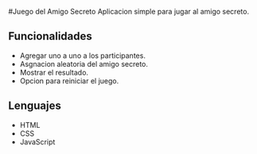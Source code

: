 #Juego del Amigo Secreto
Aplicacion simple para jugar al amigo secreto.

## Funcionalidades
- Agregar uno a uno a los participantes.
- Asgnacion aleatoria del amigo secreto.
- Mostrar el resultado.
- Opcion para reiniciar el juego.

## Lenguajes
- HTML
- CSS
- JavaScript